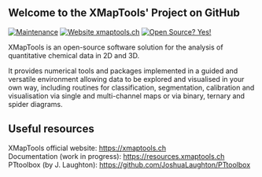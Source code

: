 ## Welcome to the XMapTools' Project on GitHub

[![Maintenance](https://img.shields.io/badge/Maintained%3F-yes-green.svg)](https://github.com/xmaptools/XMapTools_Developers/graphs/commit-activity)
[![Website xmaptools.ch](https://img.shields.io/website-up-down-green-red/http/shields.io.svg)](https://xmaptools.ch)
[![Open Source? Yes!](https://badgen.net/badge/Open%20Source%20%3F/Yes%21/blue?icon=github)](#)

XMapTools is an open-source software solution for the analysis of quantitative chemical data in 2D and 3D.

It provides numerical tools and packages implemented in a guided and versatile environment allowing data to be explored and visualised in your own way, including routines for classification, segmentation, calibration and visualisation via single and multi-channel maps or via binary, ternary and spider diagrams. 

## Useful resources
XMapTools official website: https://xmaptools.ch <br />
Documentation (work in progress): https://resources.xmaptools.ch <br />
PTtoolbox (by J. Laughton): https://github.com/JoshuaLaughton/PTtoolbox <br />



<!--

**Here are some ideas to get you started:**

🙋‍♀️ A short introduction - what is your organization all about?
🌈 Contribution guidelines - how can the community get involved?
👩‍💻 Useful resources - where can the community find your docs? Is there anything else the community should know?
🍿 Fun facts - what does your team eat for breakfast?
🧙 Remember, you can do mighty things with the power of [Markdown](https://docs.github.com/github/writing-on-github/getting-started-with-writing-and-formatting-on-github/basic-writing-and-formatting-syntax)
-->
